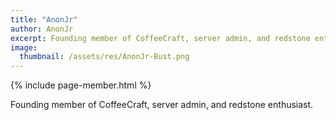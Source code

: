 ```yaml
---
title: "AnonJr"
author: AnonJr
excerpt: Founding member of CoffeeCraft, server admin, and redstone enthusiast.
image:
  thumbnail: /assets/res/AnonJr-Bust.png
---
```


{% include page-member.html %}

Founding member of CoffeeCraft, server admin, and redstone enthusiast.